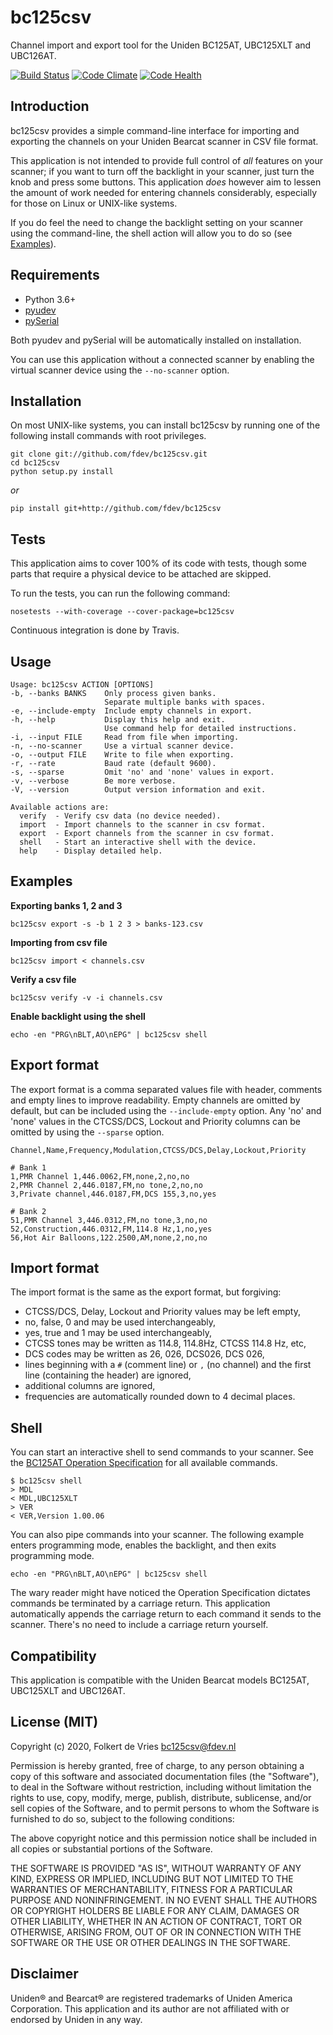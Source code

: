 # bc125csv

Channel import and export tool for the Uniden BC125AT, UBC125XLT and UBC126AT.

[![Build Status](https://travis-ci.org/fdev/bc125csv.svg)](https://travis-ci.org/fdev/bc125csv)
[![Code Climate](https://codeclimate.com/github/fdev/bc125csv/badges/gpa.svg)](https://codeclimate.com/github/fdev/bc125csv)
[![Code Health](https://landscape.io/github/fdev/bc125csv/master/landscape.svg?style=flat)](https://landscape.io/github/fdev/bc125csv/master)

## Introduction

bc125csv provides a simple command-line interface for importing and
exporting the channels on your Uniden Bearcat scanner in CSV file format.

This application is not intended to provide full control of _all_ features on
your scanner; if you want to turn off the backlight in your scanner, just turn
the knob and press some buttons. This application _does_ however aim to lessen
the amount of work needed for entering channels considerably, especially for
those on Linux or UNIX-like systems.

If you do feel the need to change the backlight setting on your scanner using
the command-line, the shell action will allow you to do so (see [Examples](#examples)).

## Requirements

- Python 3.6+
- [pyudev](https://pyudev.readthedocs.org/)
- [pySerial](http://pyserial.sourceforge.net/)

Both pyudev and pySerial will be automatically installed on installation.

You can use this application without a connected scanner by enabling the virtual
scanner device using the `--no-scanner` option.

## Installation

On most UNIX-like systems, you can install bc125csv by running one of the
following install commands with root privileges.

```
git clone git://github.com/fdev/bc125csv.git
cd bc125csv
python setup.py install
```

_or_

```
pip install git+http://github.com/fdev/bc125csv
```

## Tests

This application aims to cover 100% of its code with tests, though some
parts that require a physical device to be attached are skipped.

To run the tests, you can run the following command:

```
nosetests --with-coverage --cover-package=bc125csv
```

Continuous integration is done by Travis.

## Usage

```
Usage: bc125csv ACTION [OPTIONS]
-b, --banks BANKS    Only process given banks.
                     Separate multiple banks with spaces.
-e, --include-empty  Include empty channels in export.
-h, --help           Display this help and exit.
                     Use command help for detailed instructions.
-i, --input FILE     Read from file when importing.
-n, --no-scanner     Use a virtual scanner device.
-o, --output FILE    Write to file when exporting.
-r, --rate           Baud rate (default 9600).
-s, --sparse         Omit 'no' and 'none' values in export.
-v, --verbose        Be more verbose.
-V, --version        Output version information and exit.

Available actions are:
  verify  - Verify csv data (no device needed).
  import  - Import channels to the scanner in csv format.
  export  - Export channels from the scanner in csv format.
  shell   - Start an interactive shell with the device.
  help    - Display detailed help.
```

## Examples

**Exporting banks 1, 2 and 3**

```
bc125csv export -s -b 1 2 3 > banks-123.csv
```

**Importing from csv file**

```
bc125csv import < channels.csv
```

**Verify a csv file**

```
bc125csv verify -v -i channels.csv
```

**Enable backlight using the shell**

```
echo -en "PRG\nBLT,AO\nEPG" | bc125csv shell
```

## Export format

The export format is a comma separated values file with header,
comments and empty lines to improve readability. Empty channels
are omitted by default, but can be included using the `--include-empty`
option. Any 'no' and 'none' values in the CTCSS/DCS, Lockout and
Priority columns can be omitted by using the `--sparse` option.

```
Channel,Name,Frequency,Modulation,CTCSS/DCS,Delay,Lockout,Priority

# Bank 1
1,PMR Channel 1,446.0062,FM,none,2,no,no
2,PMR Channel 2,446.0187,FM,no tone,2,no,no
3,Private channel,446.0187,FM,DCS 155,3,no,yes

# Bank 2
51,PMR Channel 3,446.0312,FM,no tone,3,no,no
52,Construction,446.0312,FM,114.8 Hz,1,no,yes
56,Hot Air Balloons,122.2500,AM,none,2,no,no
```

## Import format

The import format is the same as the export format, but forgiving:

- CTCSS/DCS, Delay, Lockout and Priority values may be left empty,
- no, false, 0 and <empty> may be used interchangeably,
- yes, true and 1 may be used interchangeably,
- CTCSS tones may be written as 114.8, 114.8Hz, CTCSS 114.8 Hz, etc,
- DCS codes may be written as 26, 026, DCS026, DCS 026,
- lines beginning with a `#` (comment line) or `,` (no channel) and
  the first line (containing the header) are ignored,
- additional columns are ignored,
- frequencies are automatically rounded down to 4 decimal places.

## Shell

You can start an interactive shell to send commands to your scanner.
See the [BC125AT Operation Specification][proto] for all available commands.

```
$ bc125csv shell
> MDL
< MDL,UBC125XLT
> VER
< VER,Version 1.00.06
```

You can also pipe commands into your scanner. The following example enters
programming mode, enables the backlight, and then exits programming mode.

```
echo -en "PRG\nBLT,AO\nEPG" | bc125csv shell
```

The wary reader might have noticed the Operation Specification dictates commands
be terminated by a carriage return. This application automatically appends the
carriage return to each command it sends to the scanner. There's no need to
include a carriage return yourself.

## Compatibility

This application is compatible with the Uniden Bearcat models BC125AT, UBC125XLT
and UBC126AT.

## License (MIT)

Copyright (c) 2020, Folkert de Vries <bc125csv@fdev.nl>

Permission is hereby granted, free of charge, to any person obtaining a copy
of this software and associated documentation files (the "Software"), to deal
in the Software without restriction, including without limitation the rights
to use, copy, modify, merge, publish, distribute, sublicense, and/or sell
copies of the Software, and to permit persons to whom the Software is
furnished to do so, subject to the following conditions:

The above copyright notice and this permission notice shall be included in all
copies or substantial portions of the Software.

THE SOFTWARE IS PROVIDED "AS IS", WITHOUT WARRANTY OF ANY KIND, EXPRESS OR
IMPLIED, INCLUDING BUT NOT LIMITED TO THE WARRANTIES OF MERCHANTABILITY,
FITNESS FOR A PARTICULAR PURPOSE AND NONINFRINGEMENT. IN NO EVENT SHALL THE
AUTHORS OR COPYRIGHT HOLDERS BE LIABLE FOR ANY CLAIM, DAMAGES OR OTHER
LIABILITY, WHETHER IN AN ACTION OF CONTRACT, TORT OR OTHERWISE, ARISING FROM,
OUT OF OR IN CONNECTION WITH THE SOFTWARE OR THE USE OR OTHER DEALINGS IN THE
SOFTWARE.

## Disclaimer

Uniden® and Bearcat® are registered trademarks of Uniden America Corporation.
This application and its author are not affiliated with or endorsed by Uniden
in any way.

[proto]: http://info.uniden.com/twiki/pub/UnidenMan4/BC125AT/BC125AT_Protocol.pdf
